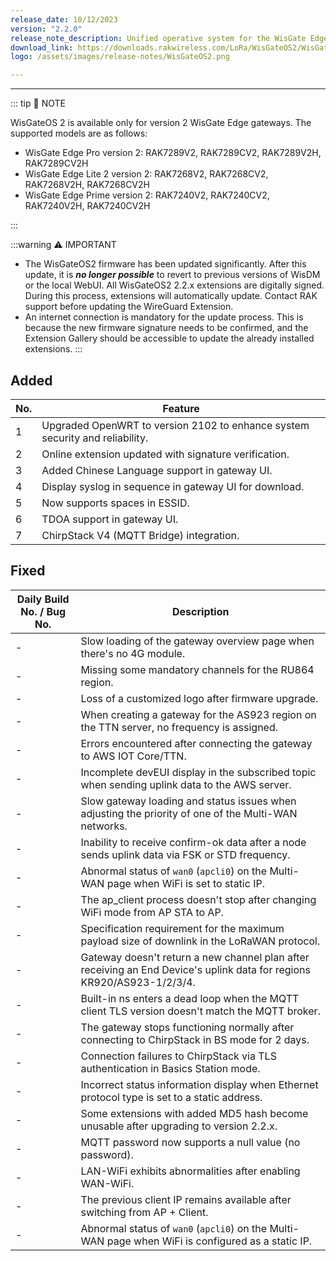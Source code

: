 ```yaml
---
release_date: 10/12/2023
version: "2.2.0"
release_note_description: Unified operative system for the WisGate Edge line that provides a feature-rich environment to access and configure the LoRaWAN gateway. The latest version of WisGateOS 2 is based on the latest version of the OpenWRT kernel for better security. WisGateOS 2 uses a simplified user interface that makes it easier to use and program. Integrated with WisDM, which allows the remote management of gateways and firmware. With extension functionality, the user can add extra features and functions to their gateways.
download_link: https://downloads.rakwireless.com/LoRa/WisGateOS2/WisGateOS2_Latest_Firmware.zip
logo: /assets/images/release-notes/WisGateOS2.png

---
```


<rk-release-notes/>

---

::: tip 📝 NOTE

WisGateOS 2 is available only for version 2 WisGate Edge gateways.
The supported models are as follows:
 - WisGate Edge Pro version 2: RAK7289V2, RAK7289CV2, RAK7289V2H, RAK7289CV2H
 - WisGate Edge Lite 2 version 2:  RAK7268V2, RAK7268CV2, RAK7268V2H, RAK7268CV2H
 - WisGate Edge Prime version 2: RAK7240V2, RAK7240CV2, RAK7240V2H, RAK7240CV2H

:::


:::warning ⚠️ IMPORTANT
- The WisGateOS2 firmware has been updated significantly. After this update, it is ***no longer possible*** to revert to previous versions of WisDM or the local WebUI. All WisGateOS2 2.2.x extensions are digitally signed. During this process, extensions will automatically update. Contact RAK support before updating the WireGuard Extension.
- An internet connection is mandatory for the update process. This is because the new firmware signature needs to be confirmed, and the Extension Gallery should be accessible to update the already installed extensions.
:::

## Added

| No. | Feature                                                                      |
| --- | ---------------------------------------------------------------------------- |
| 1   | Upgraded OpenWRT to version 2102 to enhance system security and reliability. |
| 2   | Online extension updated with signature verification.                        |
| 3   | Added Chinese Language support in gateway UI.                                |
| 4   | Display syslog in sequence in gateway UI for download.                       |
| 5   | Now supports spaces in ESSID.                                                |
| 6   | TDOA support in gateway UI.                                                  |
| 7   | ChirpStack V4 (MQTT Bridge) integration.                                     |


## Fixed

| Daily Build No. / Bug No. | Description                                                                                                            |
| ------------------------- | ---------------------------------------------------------------------------------------------------------------------- |
| -                         | Slow loading of the gateway overview page when there's no 4G module.                                                   |
| -                         | Missing some mandatory channels for the RU864 region.                                                                  |
| -                         | Loss of a customized logo after firmware upgrade.                                                                      |
| -                         | When creating a gateway for the AS923 region on the TTN server, no frequency is assigned.                              |
| -                         | Errors encountered after connecting the gateway to AWS IOT Core/TTN.                                                   |
| -                         | Incomplete devEUI display in the subscribed topic when sending uplink data to the AWS server.                          |
| -                         | Slow gateway loading and status issues when adjusting the priority of one of the Multi-WAN networks.                   |
| -                         | Inability to receive confirm-ok data after a node sends uplink data via FSK or STD frequency.                          |
| -                         | Abnormal status of `wan0` (`apcli0`) on the Multi-WAN page when WiFi is set to static IP.                              |
| -                         | The ap_client process doesn't stop after changing WiFi mode from AP STA to AP.                                         |
| -                         | Specification requirement for the maximum payload size of downlink in the LoRaWAN protocol.                            |
| -                         | Gateway doesn't return a new channel plan after receiving an End Device's uplink data for regions KR920/AS923-1/2/3/4. |
| -                         | Built-in ns enters a dead loop when the MQTT client TLS version doesn't match the MQTT broker.                         |
| -                         | The gateway stops functioning normally after connecting to ChirpStack in BS mode for 2 days.                           |
| -                         | Connection failures to ChirpStack via TLS authentication in Basics Station mode.                                       |
| -                         | Incorrect status information display when Ethernet protocol type is set to a static address.                           |
| -                         | Some extensions with added MD5 hash become unusable after upgrading to version 2.2.x.                                  |
| -                         | MQTT password now supports a null value (no password).                                                                 |
| -                         | LAN-WiFi exhibits abnormalities after enabling WAN-WiFi.                                                               |
| -                         | The previous client IP remains available after switching from AP + Client.                                             |
| -                         | Abnormal status of `wan0` (`apcli0`) on the Multi-WAN page when WiFi is configured as a static IP.                     |